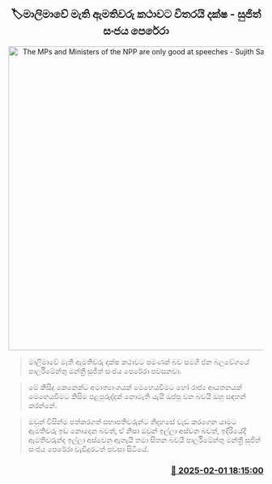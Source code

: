 <p align='center'><b><h2 align='center' title='The MPs and Ministers of the NPP are only good at speeches - Sujith Sanjaya Perera'>🏷මාලිමාවේ මැති ඇමතිවරු කථාවට විතරයි දක්ෂ - සුජිත් සංජය පෙරේරා</h2></b></p>
<p align='center'><img src='https://helakuru.sgp1.cdn.digitaloceanspaces.com/esana/images/lib/sujith-sanjaya.jpg' width='600' alt='The MPs and Ministers of the NPP are only good at speeches - Sujith Sanjaya Perera'></p>

> මාලිමාවේ මැති ඇමතිවරු දක්ෂ කථාවට පමණක් බව සමගි ජන බලවේගයේ පාර්ලිමේන්තු මන්ත්‍රී සුජිත් සංජය පෙරේරා පවසනවා.

> මේ කිසිදු කෙනෙක්ට අමාත්‍යාංශයක් මෙහෙයවීමට හෝ රාජ්‍ය ආයතනයක් මෙහෙයවීමට කිසිම පළපුරුද්දක් නොමැති යැයි ඔප්පු වන බවයි ඔහු සඳහන් කරන්නේ.

> ඔවුන් විසින්ම පත්කරගත් සභාපතිවරුන්ට නිදහසේ වැඩ කරගෙන යාමට ඇමතිවරු ඉඩ නොදෙන බවත්, ඒ නිසා ඔවුන් ඉල්ලා අස්වන බවත්, ඉදිරියේදි ඇමතිවරුන්ද ඉල්ලා අස්වෙනු ඇතැයි තමා සිතන බවයි පාර්ලිමේන්තු මන්ත්‍රී සුජිත් සංජය පෙරේරා වැඩිදුරටත් පවසා සිටියේ.



<h3 align='right'><a href='https://www.helakuru.lk/esana/p/107093/'>📅 2025-02-01 18:15:00</a></h3>
